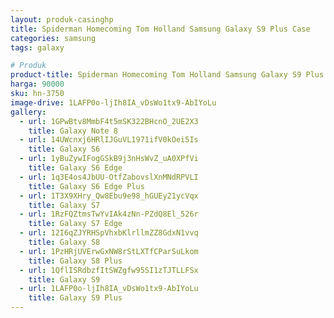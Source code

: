 ```yaml
---
layout: produk-casinghp
title: Spiderman Homecoming Tom Holland Samsung Galaxy S9 Plus Case
categories: samsung
tags: galaxy

# Produk
product-title: Spiderman Homecoming Tom Holland Samsung Galaxy S9 Plus Case
harga: 90000
sku: hn-3750
image-drive: 1LAFP0o-ljIh8IA_vDsWo1tx9-AbIYoLu
gallery:
  - url: 1GPwBtv8MmbF4t5mSK322BHcnO_2UE2X3
    title: Galaxy Note 8
  - url: 14UWcnxj6HRlIJGuVL1971ifV0kOei5Is
    title: Galaxy S6
  - url: 1yBuZywIFogGSkB9j3nHsWvZ_uA0XPfVi
    title: Galaxy S6 Edge
  - url: 1q3E4os4JbUU-OtfZabovslXnMNdRPVLI
    title: Galaxy S6 Edge Plus
  - url: 1T3X9XHry_Qw8Ebu9e98_hGUEy21ycVqx
    title: Galaxy S7
  - url: 1RzFQZtmsTwYvIAk4zNn-PZdQ8El_526r
    title: Galaxy S7 Edge
  - url: 12I6qZJYRHSpVhxbKlrllmZZ8GdxN1vvq
    title: Galaxy S8
  - url: 1PzHRjUVErwGxNW8rStLXTfCParSuLkom
    title: Galaxy S8 Plus
  - url: 1QflISRdbzfItSWZgfw95SI1zTJTLLFSx
    title: Galaxy S9
  - url: 1LAFP0o-ljIh8IA_vDsWo1tx9-AbIYoLu
    title: Galaxy S9 Plus
---
```

